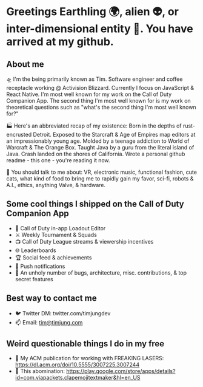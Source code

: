 # Greetings Earthling 🌍, alien 👽, or inter-dimensional entity 🌌. You have arrived at my github.

## About me

🛸 I'm the being primarily known as Tim. Software engineer and coffee receptacle working @ Activision Blizzard. Currently I focus on JavaScript & React Native. I'm most well known for my work on the Call of Duty Companion App. The second thing I'm most well known for is my work on theoretical questions such as "what's the second thing I'm most well known for?"

🏭 Here's an abbreviated recap of my existence: Born in the depths of rust-encrusted Detroit. Exposed to the Starcraft & Age of Empires map editors at an impressionably young age. Molded by a teenage addiction to World of Warcraft & The Orange Box. Taught Java by a guru from the literal island of Java. Crash landed on the shores of California. Wrote a personal github readme - this one - you're reading it now. 

📡 You should talk to me about: VR, electronic music, functional fashion, cute cats, what kind of food to bring me to rapidly gain my favor, sci-fi, robots & A.I., ethics, anything Valve, & hardware. 

## Some cool things I shipped on the Call of Duty Companion App
- 🔫 Call of Duty in-app Loadout Editor
- ⚔️ Weekly Tournament & Squads
- 📺 Call of Duty League streams & viewership incentives
- 🌐 Leaderboards
- 🏆 Social feed & achievements
- 🔔 Push notifications
- 🐛 An unholy number of bugs, architecture, misc. contributions, & top secret features

## Best way to contact me
- 🐦 Twitter DM: twitter.com/timjungdev
- 📫 Email: tim@timjung.com

## Weird questionable things I do in my free
- 🌠 My ACM publication for working with FREAKING LASERS: https://dl.acm.org/doi/10.5555/3007225.3007244
- 👏 This abomination: https://play.google.com/store/apps/details?id=com.viapackets.clapemojitextmaker&hl=en_US
